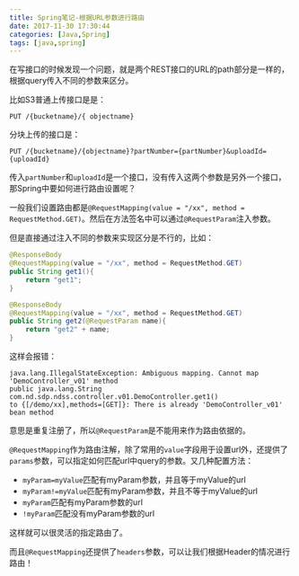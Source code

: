 ```yaml
---
title: Spring笔记-根据URL参数进行路由
date: 2017-11-30 17:30:44
categories: [Java,Spring]
tags: [java,spring]
---
```


在写接口的时候发现一个问题，就是两个REST接口的URL的path部分是一样的，根据query传入不同的参数来区分。

比如S3普通上传接口是是：

```
PUT /{bucketname}/{ objectname}
```

分块上传的接口是：

```
PUT /{bucketname}/{objectname}?partNumber={partNumber}&uploadId={uploadId} 
```

传入`partNumber`和`uploadId`是一个接口，没有传入这两个参数是另外一个接口，那Spring中要如何进行路由设置呢？

<!--more-->

一般我们设置路由都是`@RequestMapping(value = "/xx", method = RequestMethod.GET)`。然后在方法签名中可以通过`@RequestParam`注入参数。

但是直接通过注入不同的参数来实现区分是不行的，比如：

```java
@ResponseBody
@RequestMapping(value = "/xx", method = RequestMethod.GET)
public String get1(){
    return "get1";
}

@ResponseBody
@RequestMapping(value = "/xx", method = RequestMethod.GET)
public String get2(@RequestParam name){
    return "get2" + name;
}
```

这样会报错：

```
java.lang.IllegalStateException: Ambiguous mapping. Cannot map 'DemoController_v01' method 
public java.lang.String com.nd.sdp.ndss.controller.v01.DemoController.get1()
to {[/demo/xx],methods=[GET]}: There is already 'DemoController_v01' bean method
```

意思是重复注册了，所以`@RequestParam`是不能用来作为路由依据的。

`@RequestMapping`作为路由注解，除了常用的`value`字段用于设置url外，还提供了`params`参数，可以指定如何匹配url中query的参数。又几种配置方法：

- `myParam=myValue`匹配有myParam参数，并且等于myValue的url
- `myParam!=myValue`匹配有myParam参数，并且不等于myValue的url
- `myParam`匹配有myParam参数的url
- `!myParam`匹配没有myParam参数的url

这样就可以很灵活的指定路由了。

而且`@RequestMapping`还提供了`headers`参数，可以让我们根据Header的情况进行路由！